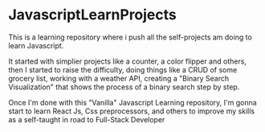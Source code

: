 # JavascriptLearnProjects
This is a learning repository where i push all the self-projects am doing to learn Javascript.

It started with simplier projects like a counter, a color flipper and others, then I started to raise the difficulty, doing things like a CRUD of some grocery list, working with a weather API, creating a "Binary Search Visualization" that shows the process of a binary search step by step.

Once I'm done with this "Vanilla" Javascript Learning repository, I'm gonna start to learn React Js, Css preprocessors, and others to improve my skills as a self-taught in road to Full-Stack Developer